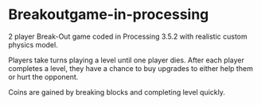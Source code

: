# Breakoutgame-in-processing

2 player Break-Out game coded in Processing 3.5.2 with realistic custom physics model.

Players take turns playing a level until one player dies. After each player completes a level, they have a chance to buy upgrades to either help them or hurt the opponent. 

Coins are gained by breaking blocks and completing level quickly. 
